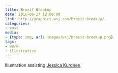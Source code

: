 ```yaml
---
title: Brexit Breakup
date: 2016-06-27 12:00:00
link: http://graphics.wsj.com/brexit-breakup/
categories:
- past
media:
- {type: img, url: images/wsj/brexit-breakup.png}
tags:
- work
- illustration
---
```

Illustration assisting [Jessica Kuronen](http://www.jesskuronen.com/).
